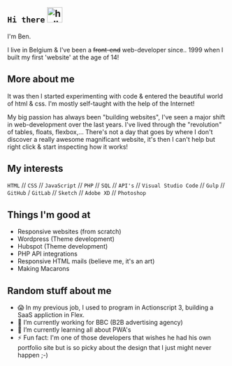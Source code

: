 ## `Hi there` <img src="https://github.com/samfromaway/samfromaway/blob/master/.github/images/fire.gif?raw=true" alt="hello" width="35" height="35"/>

I'm Ben.

I live in Belgium & I've been a <del>front-end</del> web-developer since.. 1999 when I built my first 'website' at the age of 14!

## More about me

It was then I started experimenting with code & entered the beautiful world of html & css. I'm mostly self-taught with the help of the Internet!

My big passion has always been "building websites", I've seen a major shift in web-development over the last years. I've lived through the "revolution" of tables, floats, flexbox,... There's not a day that goes by where I don't discover a really awesome magnificant website, it's then I can't help but right click & start inspecting how it works!

## My interests

`HTML` // `CSS` // `JavaScript` // `PHP` // `SQL` // `API's` // `Visual Studio Code` // `Gulp` // `GitHub` / `GitLab` // `Sketch` // `Adobe XD` // `Photoshop`

## Things I'm good at

- Responsive websites (from scratch)
- Wordpress (Theme development)
- Hubspot (Theme development)
- PHP API integrations
- Responsive HTML mails (believe me, it's an art)
- Making Macarons

## Random stuff about me

- 😱 In my previous job, I used to program in Actionscript 3, building a SaaS appliction in Flex.
- 🔭 I’m currently working for BBC (B2B advertising agency)
- 🌱 I’m currently learning all about PWA's
- ⚡ Fun fact: I'm one of those developers that wishes he had his own portfolio site but is so picky about the design that I just might never happen ;-)
<!--

**benvanlooy/benvanlooy** is a ✨ _special_ ✨ repository because its `README.md` (this file) appears on your GitHub profile.

Here are some ideas to get you started:

- 🔭 I’m currently working on ...
- 🌱 I’m currently learning ...
- 👯 I’m looking to collaborate on ...
- 🤔 I’m looking for help with ...
- 💬 Ask me about ...
- 📫 How to reach me: ...
- 😄 Pronouns: ...
- ⚡ Fun fact: ... -->
